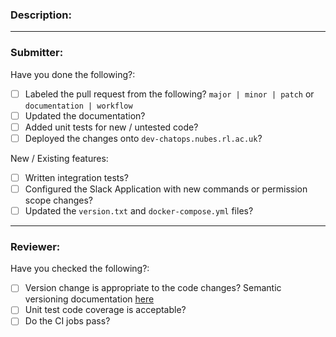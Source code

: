 ### Description:

<!--
This should be a brief one or two line description of the PR. Details should be contained in commit messages.
-->

---

### Submitter:

<!-- Please delete as appropriate. -->


Have you done the following?:

* [ ] Labeled the pull request from the following? `major | minor | patch` or `documentation | workflow`
* [ ] Updated the documentation?
* [ ] Added unit tests for new / untested code?
* [ ] Deployed the changes onto `dev-chatops.nubes.rl.ac.uk`?

New / Existing features:
* [ ] Written integration tests?
* [ ] Configured the Slack Application with new commands or permission scope changes?
* [ ] Updated the `version.txt` and `docker-compose.yml` files?

---

### Reviewer:

Have you checked the following?:
* [ ] Version change is appropriate to the code changes? Semantic versioning documentation [here](https://semver.org/)
* [ ] Unit test code coverage is acceptable?
* [ ] Do the CI jobs pass?
